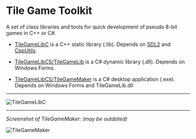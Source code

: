 # Tile Game Toolkit
A set of class libraries and tools for quick development of pseudo 8-bit games in C++ or C#.

- [TileGameLibC](https://github.com/FernandoAiresCastello/TileGameToolkit/tree/master/TileGameLibC) is a C++ static library (.lib). Depends on [SDL2](https://www.libsdl.org/) and [CppUtils](https://github.com/FernandoAiresCastello/CppUtils).

- [TileGameLibCS/TileGameLib](https://github.com/FernandoAiresCastello/TileGameToolkit/tree/master/TileGameLibCS/TileGameLib) is a C# dynamic library (.dll). Depends on Windows Forms.

- [TileGameLibCS/TileGameMaker](https://github.com/FernandoAiresCastello/TileGameToolkit/tree/master/TileGameLibCS/TileGameMaker) is a C# desktop application (.exe). Depends on Windows Forms and TileGameLib.dll

---

![TileGameLibC](https://raw.githubusercontent.com/FernandoAiresCastello/TileGameToolkit/master/Images/TileGameLibC.png)

---

*Screenshot of TileGameMaker: (may be outdated)*

![TileGameMaker](https://raw.githubusercontent.com/FernandoAiresCastello/TileGameToolkit/master/Images/TileGameMaker.png)
